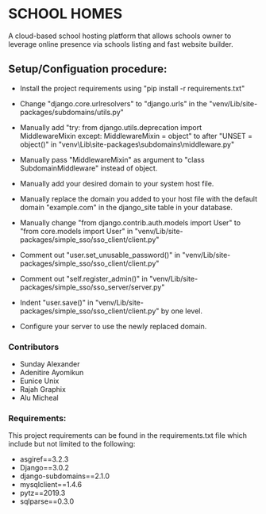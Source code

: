 # SCHOOL HOMES #

A cloud-based school hosting platform that 
allows schools owner to leverage online presence 
via schools listing and fast website builder.

## Setup/Configuation procedure: ###
* Install the project requirements using "pip install -r requirements.txt"
* Change "django.core.urlresolvers" to "django.urls" in the "venv/Lib/site-packages/subdomains/utils.py"
* Manually add 
"try:
    from django.utils.deprecation import MiddlewareMixin
except:
    MiddlewareMixin = object" to after "UNSET = object()" in 
    "venv\Lib\site-packages\subdomains\middleware.py"
    
* Manually pass "MiddlewareMixin" as argument to "class SubdomainMiddleware" 
instead of object.
* Manually add your desired domain to your system host file.
* Manually replace the domain you added to your host file with the default
domain "example.com" in the django_site table in your database.
* Manually change "from django.contrib.auth.models import User" to "from core.models import User" in 
"venv/Lib/site-packages/simple_sso/sso_client/client.py"
* Comment out "user.set_unusable_password()" in "venv/Lib/site-packages/simple_sso/sso_client/client.py"
* Comment out "self.register_admin()" in "venv/Lib/site-packages/simple_sso/sso_server/server.py"
* Indent "user.save()" in "venv/Lib/site-packages/simple_sso/sso_client/client.py" by one level.
* Configure your server to use the newly replaced domain. 

### Contributors ###

* Sunday Alexander
* Adenitire Ayomikun
* Eunice Unix
* Rajah Graphix
* Alu Micheal

### Requirements: ###
This project requirements can be found in the requirements.txt file
which include but not limited to the following:

* asgiref==3.2.3
* Django==3.0.2
* django-subdomains==2.1.0
* mysqlclient==1.4.6
* pytz==2019.3
* sqlparse==0.3.0